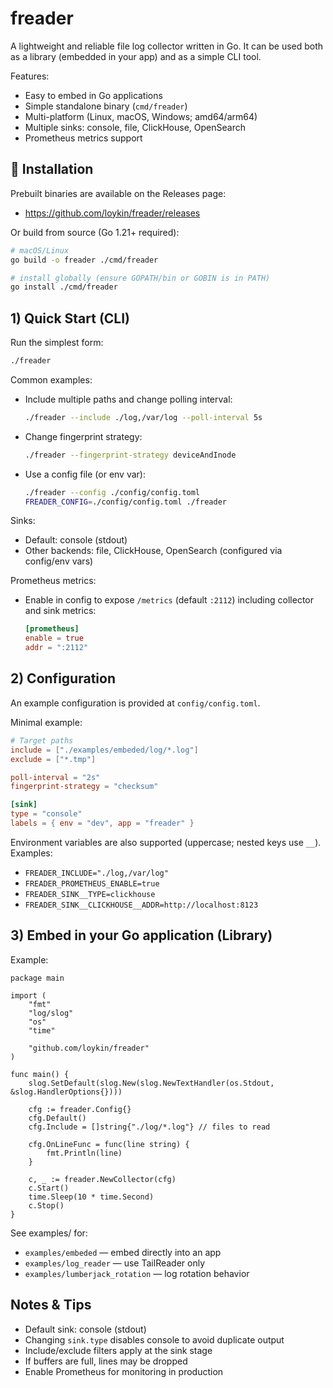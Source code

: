 # freader

A lightweight and reliable file log collector written in Go. It can be used both as a library (embedded in your app) and as a simple CLI tool.

Features:
- Easy to embed in Go applications
- Simple standalone binary (`cmd/freader`)
- Multi-platform (Linux, macOS, Windows; amd64/arm64)
- Multiple sinks: console, file, ClickHouse, OpenSearch
- Prometheus metrics support

## 🚀 Installation

Prebuilt binaries are available on the Releases page:
- https://github.com/loykin/freader/releases

Or build from source (Go 1.21+ required):

```bash
# macOS/Linux
go build -o freader ./cmd/freader

# install globally (ensure GOPATH/bin or GOBIN is in PATH)
go install ./cmd/freader
```

## 1) Quick Start (CLI)

Run the simplest form:

```bash
./freader
```

Common examples:
- Include multiple paths and change polling interval:
  ```bash
  ./freader --include ./log,/var/log --poll-interval 5s
  ```
- Change fingerprint strategy:
  ```bash
  ./freader --fingerprint-strategy deviceAndInode
  ```
- Use a config file (or env var):
  ```bash
  ./freader --config ./config/config.toml
  FREADER_CONFIG=./config/config.toml ./freader
  ```

Sinks:
- Default: console (stdout)
- Other backends: file, ClickHouse, OpenSearch (configured via config/env vars)

Prometheus metrics:
- Enable in config to expose `/metrics` (default `:2112`) including collector and sink metrics:
  ```toml
  [prometheus]
  enable = true
  addr = ":2112"
  ```

## 2) Configuration

An example configuration is provided at `config/config.toml`.

Minimal example:

```toml
# Target paths
include = ["./examples/embeded/log/*.log"]
exclude = ["*.tmp"]

poll-interval = "2s"
fingerprint-strategy = "checksum"

[sink]
type = "console"
labels = { env = "dev", app = "freader" }
```

Environment variables are also supported (uppercase; nested keys use `__`). Examples:
- `FREADER_INCLUDE="./log,/var/log"`
- `FREADER_PROMETHEUS_ENABLE=true`
- `FREADER_SINK__TYPE=clickhouse`
- `FREADER_SINK__CLICKHOUSE__ADDR=http://localhost:8123`

## 3) Embed in your Go application (Library)

Example:

```
package main

import (
    "fmt"
    "log/slog"
    "os"
    "time"

    "github.com/loykin/freader"
)

func main() {
    slog.SetDefault(slog.New(slog.NewTextHandler(os.Stdout, &slog.HandlerOptions{})))

    cfg := freader.Config{}
    cfg.Default()
    cfg.Include = []string{"./log/*.log"} // files to read

    cfg.OnLineFunc = func(line string) {
        fmt.Println(line)
    }

    c, _ := freader.NewCollector(cfg)
    c.Start()
    time.Sleep(10 * time.Second)
    c.Stop()
}
```

See examples/ for:
- `examples/embeded` — embed directly into an app
- `examples/log_reader` — use TailReader only
- `examples/lumberjack_rotation` — log rotation behavior

## Notes & Tips
- Default sink: console (stdout)
- Changing `sink.type` disables console to avoid duplicate output
- Include/exclude filters apply at the sink stage
- If buffers are full, lines may be dropped
- Enable Prometheus for monitoring in production


